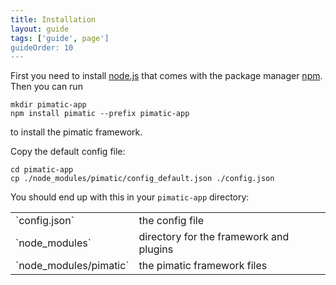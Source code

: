 ```yaml
---
title: Installation
layout: guide
tags: ['guide', page']
guideOrder: 10
---
```

First you need to install [node.js](http://nodejs.org) that comes with the package manager 
[npm](https://npmjs.org/). Then you can run

    mkdir pimatic-app
    npm install pimatic --prefix pimatic-app

to install the pimatic framework.

Copy the default config file:

    cd pimatic-app
    cp ./node_modules/pimatic/config_default.json ./config.json

You should end up with this in your `pimatic-app` directory:

<table class="table">
<tr><td>`config.json`</td>				       <td>the config file</td></tr>
<tr><td>`node_modules`</td>				       <td>directory for the framework and plugins</td></tr>
<tr><td>`node_modules/pimatic`</td>			   <td>the pimatic framework files</td></tr>
</table>